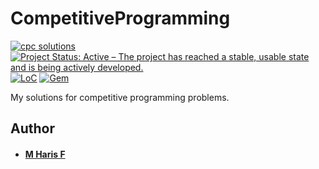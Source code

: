 # CompetitiveProgramming
[![cpc solutions](https://img.shields.io/badge/cpc-solutions-brightgreen.svg?style=flat)](https://github.com/harisfi/CompetitiveProgramming)
[![Project Status: Active – The project has reached a stable, usable state and is being actively developed.](https://www.repostatus.org/badges/latest/active.svg)](https://www.repostatus.org/#active)
[![LoC](https://tokei.rs/b1/github/harisfi/CompetitiveProgramming)](https://github.com/harisfi/CompetitiveProgramming)
[![Gem](https://img.shields.io/gem/v/badge.svg?style=flat)](http://rubygems.org/gems/badge)

My solutions for competitive programming problems.

## Author
* #### [M Haris F](https://github.com/harisfi)
